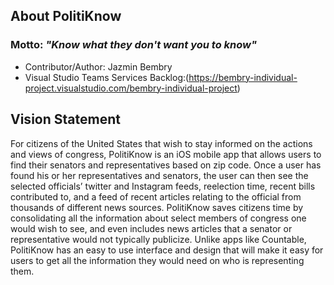 ## About PolitiKnow
### Motto: *"Know what they don't want you to know"*

* Contributor/Author: Jazmin Bembry
* Visual Studio Teams Services Backlog:(https://bembry-individual-project.visualstudio.com/bembry-individual-project)

## Vision Statement

For citizens of the United States that wish to stay informed on the actions and views of congress, PolitiKnow is an iOS mobile app that allows users to find their senators and representatives based on zip code. Once a user has found his or her representatives and senators, the user can then see the selected officials’ twitter and Instagram feeds, reelection time, recent bills contributed to, and a feed of recent articles relating to the official from thousands of different news sources. PolitiKnow saves citizens time by consolidating all the information about select members of congress one would wish to see, and even includes news articles that a senator or representative would not typically publicize.  Unlike apps like Countable, PolitiKnow has an easy to use interface and design that will make it easy for users to get all the information they would need on who is representing them.


